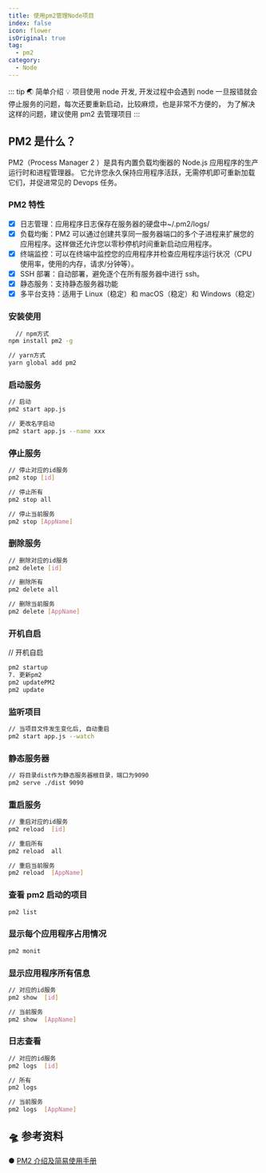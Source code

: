 ```yaml
---
title: 使用pm2管理Node项目
index: false
icon: flower
isOriginal: true
tag:
  - pm2
category:
  - Node
---
```


::: tip 🌏 简单介绍
💡 项目使用 node 开发, 开发过程中会遇到 node 一旦报错就会停止服务的问题，每次还要重新启动，比较麻烦，也是非常不方便的， 为了解决这样的问题，建议使用 pm2 去管理项目
:::

## PM2 是什么？

PM2（Process Manager 2 ）是具有内置负载均衡器的 Node.js 应用程序的生产运行时和进程管理器。 它允许您永久保持应用程序活跃，无需停机即可重新加载它们，并促进常见的 Devops 任务。

### PM2 特性

- [x] 日志管理：应用程序日志保存在服务器的硬盘中~/.pm2/logs/
- [x] 负载均衡：PM2 可以通过创建共享同一服务器端口的多个子进程来扩展您的应用程序。这样做还允许您以零秒停机时间重新启动应用程序。
- [x] 终端监控：可以在终端中监控您的应用程序并检查应用程序运行状况（CPU 使用率，使用的内存，请求/分钟等）。
- [x] SSH 部署：自动部署，避免逐个在所有服务器中进行 ssh。
- [x] 静态服务：支持静态服务器功能
- [x] 多平台支持：适用于 Linux（稳定）和 macOS（稳定）和 Windows（稳定）

### 安装使用

```sh
  // npm方式
npm install pm2 -g

// yarn方式
yarn global add pm2
```

### 启动服务

```sh
// 启动
pm2 start app.js

// 更改名字启动
pm2 start app.js --name xxx
```

### 停止服务

```sh
// 停止对应的id服务
pm2 stop [id]

// 停止所有
pm2 stop all

// 停止当前服务
pm2 stop [AppName]
```

### 删除服务

```sh
// 删除对应的id服务
pm2 delete [id]

// 删除所有
pm2 delete all

// 删除当前服务
pm2 delete [AppName]
```

### 开机自启

// 开机自启

```sh
pm2 startup
7. 更新pm2
pm2 updatePM2
pm2 update
```

### 监听项目

```sh
// 当项目文件发生变化后, 自动重启
pm2 start app.js --watch
```

### 静态服务器

```sh
// 将目录dist作为静态服务器根目录，端口为9090
pm2 serve ./dist 9090
```

### 重启服务

```sh
// 重启对应的id服务
pm2 reload  [id]

// 重启所有
pm2 reload  all

// 重启当前服务
pm2 reload  [AppName]
```

### 查看 pm2 启动的项目

```sh
pm2 list
```

### 显示每个应用程序占用情况

```sh
pm2 monit
```

### 显示应用程序所有信息

```sh
// 对应的id服务
pm2 show  [id]

// 当前服务
pm2 show  [AppName]
```

### 日志查看

```sh
// 对应的id服务
pm2 logs  [id]

// 所有
pm2 logs

// 当前服务
pm2 logs  [AppName]
```

## 🛸 参考资料

● [PM2 介绍及简易使用手册](http://auan.cn/internet/2059.html)
